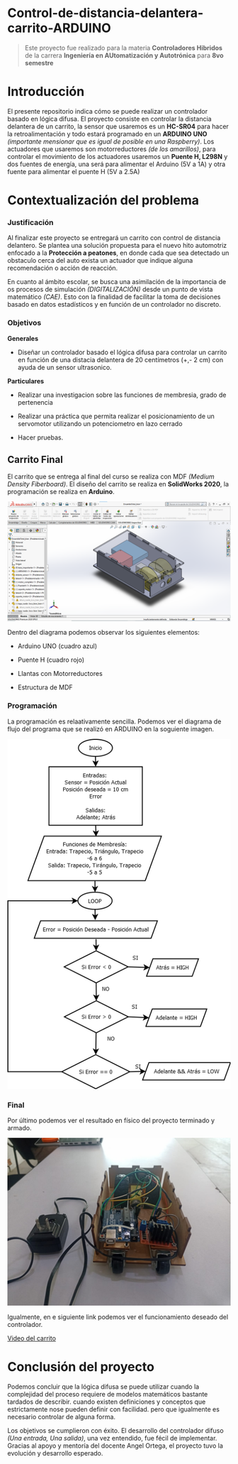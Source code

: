 # Control-de-distancia-delantera-carrito-ARDUINO


> Este proyecto fue realizado para la materia **Controladores Hibridos** de la carrera **Ingeniería en AUtomatización y Autotrónica** para **8vo semestre**


# Introducción 

El presente repositorio indica cómo se puede realizar un controlador basado en lógica difusa. El proyecto consiste en controlar la distancia delantera de un carrito, la sensor que usaremos es un **HC-SR04** para hacer la retroalimentación y todo estará programado en un **ARDUINO UNO** _(importante mensionar que es igual de posible en una Raspberry)_. Los actuadores que usaremos son motorreductores _(de los amarillos)_, para controlar el movimiento de los actuadores usaremos un **Puente H, L298N** y dos fuentes de energía, una será para alimentar el Arduino (5V a 1A) y otra fuente para alimentar el puente H (5V a 2.5A)

# Contextualización del problema

### Justificación 

Al finalizar este proyecto se entregará un carrito con control de distancia delantero. Se plantea una solución propuesta para el nuevo hito automotriz enfocado a la **Protección a peatones**, en donde cada que sea detectado un obstaculo cerca del auto exista un actuador que indique alguna recomendación o acción de reacción. 

En cuanto al ámbito escolar, se busca una asimilación de la importancia de os procesos de simulación _(DIGITALIZACIÓN)_ desde un punto de vista matemático _(CAE)_. Esto con la finalidad de facilitar la toma de decisiones basado en datos estadísticos y en función de un controlador no discreto. 

### Objetivos
**Generales**
+ Diseñar un controlador basado el lógica difusa para controlar un carrito en función de una distacia delantera de 20 centímetros (+,- 2 cm) con ayuda de un sensor ultrasonico.

**Particulares**
+ Realizar una investigacion sobre las funciones de membresia, grado de pertenencia

+ Realizar una práctica que permita realizar el posicionamiento de un servomotor utilizando un potenciometro en lazo cerrado

+ Hacer pruebas. 

## Carrito Final

El carrito que se entrega al final del curso se realiza con MDF _(Medium Density Fiberboard)_. El diseño del carrito se realiza en **SolidWorks 2020**, la programación se realiza en **Arduino**.


![Diseño y simulación de aspecto del carrito en SolidWorks.](Images/14.png)

Dentro del diagrama podemos observar los siguientes elementos:

+ Arduino UNO (cuadro azul)

+ Puente H (cuadro rojo)

+ Llantas con Motorreductores

+ Estructura de MDF

### Programación 

La programación es relaativamente sencilla. Podemos ver el diagrama de flujo del programa que se realizó en ARDUINO en la soguiente imagen. 

![Diagrama de flujo](Images/Diagrama1.png)

### Final

Por último podemos ver el resultado en físico del proyecto terminado y armado. 

![Carrito terminado](Images/im3.jpeg)

Igualmente, en e siguiente link podemos ver el funcionamiento deseado del controlador. 

[Video del carrito](https://youtu.be/Ss8hQEN0wlQ)


# Conclusión del proyecto

Podemos concluir que la lógica difusa se puede utilizar cuando la complejidad del proceso requiere de modelos matemáticos bastante tardados de describir. cuando existen definiciones y conceptos que estrictamente nose pueden definir con facilidad. pero que igualmente es necesario controlar de alguna forma. 

Los objetivos se cumplieron con éxito. El desarrollo del controlador difuso _(Una entrada, Una salida)_, una vez entendido, fue fécil de implementar. Gracias al apoyo y mentoría del docente Angel Ortega, el proyecto tuvo la evolución y desarrollo esperado. 




